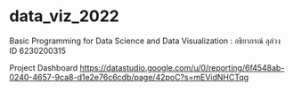 # data_viz_2022
Basic Programming for Data Science and Data Visualization : อธิยาภรณ์ ลุล่วง ID 6230200315

Project Dashboard https://datastudio.google.com/u/0/reporting/6f4548ab-0240-4657-9ca8-d1e2e76c6cdb/page/42poC?s=mEVidNHCTqg
